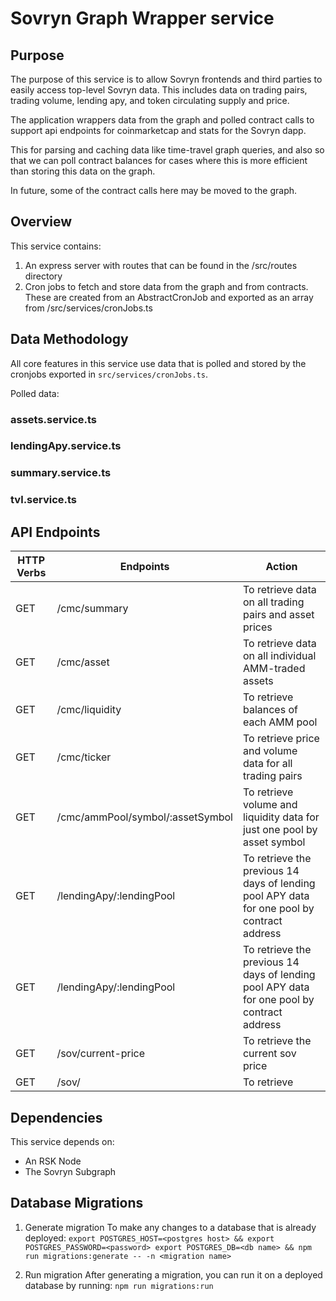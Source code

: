 # Sovryn Graph Wrapper service

## Purpose

The purpose of this service is to allow Sovryn frontends and third parties to easily access top-level Sovryn data. This includes data on trading pairs, trading volume, lending apy, and token circulating supply and price.

The application wrappers data from the graph and polled contract calls to support api endpoints for coinmarketcap and stats for the Sovryn dapp.

This for parsing and caching data like time-travel graph queries, and also so that we can poll contract balances for cases where this is more efficient than storing this data on the graph.

In future, some of the contract calls here may be moved to the graph.

## Overview

This service contains:

1. An express server with routes that can be found in the /src/routes directory
2. Cron jobs to fetch and store data from the graph and from contracts. These are created from an AbstractCronJob and exported as an array from /src/services/cronJobs.ts

## Data Methodology

All core features in this service use data that is polled and stored by the cronjobs exported in `src/services/cronJobs.ts`.

Polled data:

### assets.service.ts

### lendingApy.service.ts

### summary.service.ts

### tvl.service.ts

## API Endpoints

| HTTP Verbs | Endpoints                        | Action                                                                                     |
| ---------- | -------------------------------- | ------------------------------------------------------------------------------------------ |
| GET        | /cmc/summary                     | To retrieve data on all trading pairs and asset prices                                     |
| GET        | /cmc/asset                       | To retrieve data on all individual AMM-traded assets                                       |
| GET        | /cmc/liquidity                   | To retrieve balances of each AMM pool                                                      |
| GET        | /cmc/ticker                      | To retrieve price and volume data for all trading pairs                                    |
| GET        | /cmc/ammPool/symbol/:assetSymbol | To retrieve volume and liquidity data for just one pool by asset symbol                    |
| GET        | /lendingApy/:lendingPool         | To retrieve the previous 14 days of lending pool APY data for one pool by contract address |
| GET        | /lendingApy/:lendingPool         | To retrieve the previous 14 days of lending pool APY data for one pool by contract address |
| GET        | /sov/current-price               | To retrieve the current sov price                                                          |
| GET        | /sov/                            | To retrieve                                                                                |

## Dependencies

This service depends on:

- An RSK Node
- The Sovryn Subgraph

## Database Migrations

1. Generate migration
   To make any changes to a database that is already deployed: `export POSTGRES_HOST=<postgres host> && export POSTGRES_PASSWORD=<password> export POSTGRES_DB=<db name> && npm run migrations:generate -- -n <migration name>`

2. Run migration
   After generating a migration, you can run it on a deployed database by running: `npm run migrations:run`
